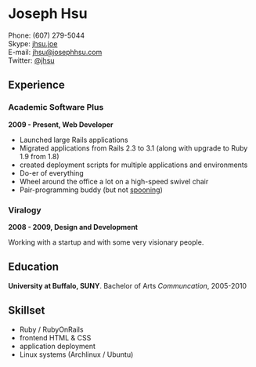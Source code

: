 # Joseph Hsu

Phone: (607) 279-5044  
Skype: [jhsu.joe](callto://jhsu.joe)  
E-mail: [jhsu@josephhsu.com](mailto:jhsu@josephhsu.com)  
Twitter: [@jhsu](http://twitter.com/jhsu)  

## Experience

### Academic Software Plus
**2009 - Present, Web Developer**

* Launched large Rails applications
* Migrated applications from Rails 2.3 to 3.1 (along with upgrade to Ruby 1.9 from 1.8)
* created deployment scripts for multiple applications and environments
* Do-er of everything
* Wheel around the office a lot on a high-speed swivel chair
* Pair-programming buddy (but not [spooning](https://bitbucket.org/spooning/))

### Viralogy
**2008 - 2009, Design and Development**

Working with a startup and with some very visionary people. 


## Education

**University at Buffalo, SUNY**. Bachelor of Arts _Communcation_, 2005-2010

## Skillset

* Ruby / RubyOnRails
* frontend HTML & CSS
* application deployment
* Linux systems (Archlinux / Ubuntu)
